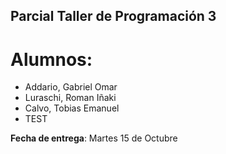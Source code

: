 
## Parcial Taller de Programación 3

# Alumnos:

- Addario, Gabriel Omar
- Luraschi, Roman Iñaki
- Calvo, Tobias Emanuel
- TEST

**Fecha de entrega**: Martes 15 de Octubre
